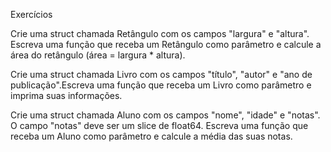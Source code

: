 Exercícios

Crie uma struct chamada Retângulo com os campos "largura" e "altura". Escreva uma
função que receba um Retângulo como parâmetro e calcule a área do retângulo (área =
largura * altura).

Crie uma struct chamada Livro com os campos "título",
"autor" e "ano de publicação".Escreva uma função que receba um Livro como parâmetro e imprima suas informações.

Crie uma struct chamada Aluno com os campos "nome",
"idade" e "notas". O campo
"notas" deve ser um slice de float64. Escreva uma função que receba um Aluno como
parâmetro e calcule a média das suas notas.
